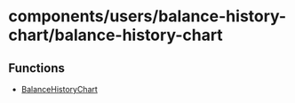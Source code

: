 # components/users/balance-history-chart/balance-history-chart

## Functions

- [BalanceHistoryChart](functions/BalanceHistoryChart.md)

